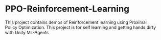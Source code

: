 # PPO-Reinforcement-Learning
This project contains demos of Reinforcement learning using Proximal Policy Optimization. This project is for self learning and getting hands dirty with Unity ML-Agents
